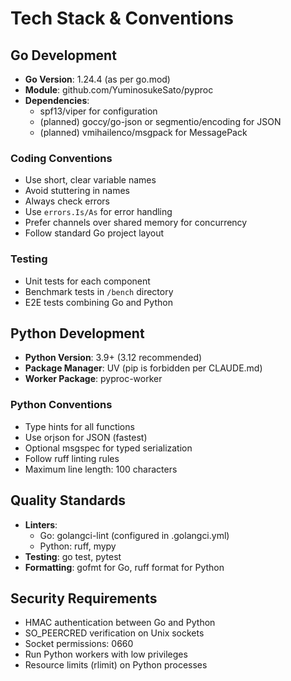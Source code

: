 # Tech Stack & Conventions

## Go Development
- **Go Version**: 1.24.4 (as per go.mod)
- **Module**: github.com/YuminosukeSato/pyproc
- **Dependencies**: 
  - spf13/viper for configuration
  - (planned) goccy/go-json or segmentio/encoding for JSON
  - (planned) vmihailenco/msgpack for MessagePack

### Coding Conventions
- Use short, clear variable names
- Avoid stuttering in names
- Always check errors
- Use `errors.Is/As` for error handling
- Prefer channels over shared memory for concurrency
- Follow standard Go project layout

### Testing
- Unit tests for each component
- Benchmark tests in `/bench` directory
- E2E tests combining Go and Python

## Python Development
- **Python Version**: 3.9+ (3.12 recommended)
- **Package Manager**: UV (pip is forbidden per CLAUDE.md)
- **Worker Package**: pyproc-worker

### Python Conventions
- Type hints for all functions
- Use orjson for JSON (fastest)
- Optional msgspec for typed serialization
- Follow ruff linting rules
- Maximum line length: 100 characters

## Quality Standards
- **Linters**:
  - Go: golangci-lint (configured in .golangci.yml)
  - Python: ruff, mypy
- **Testing**: go test, pytest
- **Formatting**: gofmt for Go, ruff format for Python

## Security Requirements
- HMAC authentication between Go and Python
- SO_PEERCRED verification on Unix sockets
- Socket permissions: 0660
- Run Python workers with low privileges
- Resource limits (rlimit) on Python processes